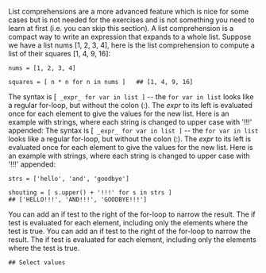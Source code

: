 List comprehensions are a more advanced feature which is nice for some cases but is not needed for the exercises and is not something you need to learn at first (i.e. you can skip this section). A list comprehension is a compact way to write an expression that expands to a whole list. Suppose we have a list nums [1, 2, 3, 4], here is the list comprehension to compute a list of their squares [1, 4, 9, 16]:
    
```    
nums = [1, 2, 3, 4]

squares = [ n * n for n in nums ]   ## [1, 4, 9, 16]
```

The syntax is [` _expr_ for var in list ]` \-- the `for var in list` looks like a regular for-loop, but without the colon (:). The _expr_ to its left is evaluated once for each element to give the values for the new list. Here is an example with strings, where each string is changed to upper case with '!!!' appended:
The syntax is [` _expr_ for var in list ]` \-- the `for var in list` looks like a regular for-loop, but without the colon (:). The _expr_ to its left is evaluated once for each element to give the values for the new list. Here is an example with strings, where each string is changed to upper case with '!!!' appended:
    
```    
strs = ['hello', 'and', 'goodbye']

shouting = [ s.upper() + '!!!' for s in strs ]
## ['HELLO!!!', 'AND!!!', 'GOODBYE!!!']
```
You can add an if test to the right of the for-loop to narrow the result. The if test is evaluated for each element, including only the elements where the test is true.
You can add an if test to the right of the for-loop to narrow the result. The if test is evaluated for each element, including only the elements where the test is true.

```
## Select values 
```
